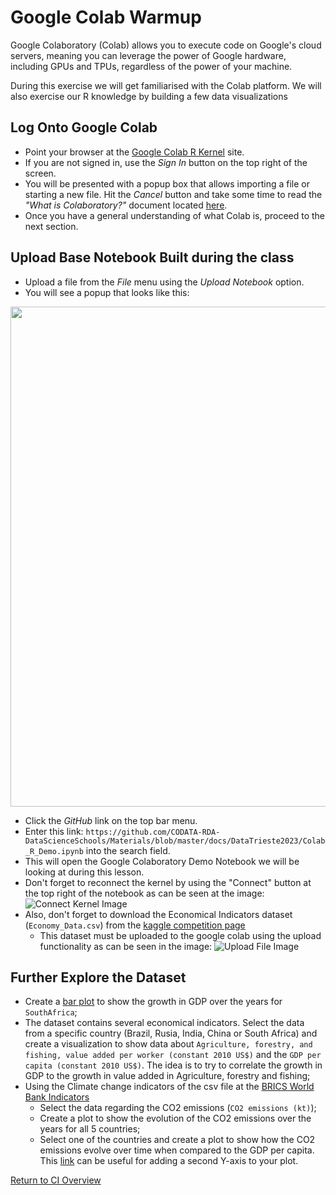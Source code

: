 # Google Colab Warmup

Google Colaboratory (Colab) allows you to execute code on Google's cloud
servers, meaning you can leverage the power of Google hardware, including GPUs
and TPUs, regardless of the power of your machine. 

During this exercise we will get familiarised with the Colab platform. We will
also exercise our R knowledge by building a few data visualizations 

## Log Onto Google Colab
* Point your browser at the [Google Colab R Kernel](https://colab.to/r)
  site.
* If you are not signed in, use the _Sign In_ button on the top right of
  the screen. 
* You will be presented with a popup box that allows importing a file or
  starting a new file. Hit the _Cancel_ button and take some time to read
  the _"What is Colaboratory?"_ document located [here](https://colab.research.google.com/notebooks/intro.ipynb#scrollTo=5fCEDCU_qrC0). 
* Once you have a general understanding of what Colab is, proceed to the
  next section.

## Upload Base Notebook Built during the class
* Upload a file from the _File_ menu using the _Upload Notebook_ option. 
* You will see a popup that looks like this:
<img src="https://github.com/CODATA-RDA-DataScienceSchools/Materials/blob/master/docs/SouthAfrica2021/Colab_Open.png" width="800"/>

* Click the _GitHub_ link on the top bar menu.
* Enter this link:
  `https://github.com/CODATA-RDA-DataScienceSchools/Materials/blob/master/docs/DataTrieste2023/Colab_R_Demo.ipynb`
  into the search field.
* This will open the Google Colaboratory Demo Notebook we will
  be looking at during this lesson.
* Don't forget to reconnect the kernel by using the "Connect" button at the
  top right of the notebook as can be seen at the image:
![Connect Kernel Image](connect_kernel.png)
* Also, don't forget to download the Economical Indicators dataset
  (`Economy_Data.csv`) from the [kaggle competition page](https://www.kaggle.com/docstein/brics-world-bank-indicators)
    * This dataset must be uploaded to the google colab using the upload functionality as can be seen in the image:
![Upload File Image](file_upload.png)

## Further Explore the Dataset
* Create a [bar plot](http://www.sthda.com/english/wiki/ggplot2-barplots-quick-start-guide-r-software-and-data-visualization)
  to show the growth in GDP over the years for `SouthAfrica`;
* The dataset contains several economical indicators. Select the data from
  a specific country (Brazil, Rusia, India, China or South Africa) and
  create a visualization to show data about `Agriculture, forestry, and
  fishing, value added per worker (constant 2010 US$)` and the `GDP per
  capita (constant 2010 US$)`. The idea is to try to correlate the growth
  in GDP to the growth in value added in Agriculture, forestry and fishing;
* Using the Climate change indicators of the csv file at the [BRICS World Bank Indicators](https://www.kaggle.com/docstein/brics-world-bank-indicators)
  * Select the data regarding the CO2 emissions (`CO2 emissions (kt)`);
  * Create a plot to show the evolution of the CO2 emissions over the
    years for all 5 countries;
  * Select one of the countries and create a plot to show how the
    CO2 emissions evolve over time when compared to the GDP per capita.
    This [link](https://www.r-graph-gallery.com/line-chart-dual-Y-axis-ggplot2.html) 
    can be useful for adding a second Y-axis to your plot.

[Return to CI Overview](00-Hands_on_Exercise_Overview.md)
